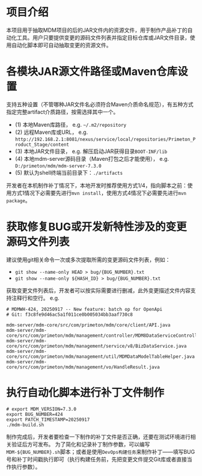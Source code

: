 # 项目介绍

本项目用于抽取MDM项目的后的JAR文件内的资源文件，用于制作产品补丁的自动化工具。用户只要提供变更的源码文件列表并指定目标仓库或JAR文件目录，使用自动化脚本即可自动抽取变更的资源文件。

# 各模块JAR源文件路径或Maven仓库设置
支持五种设置（不管哪种JAR文件名必须符合Maven介质命名规范），有五种方式指定完整artifact介质路径，按需选择其中一个。

- (1) 本地Maven库路径， e.g. `~/.m2/repository`
- (2) 远程Maven库或URL， e.g. `http://192.168.2.1:8081/nexus/service/local/repositories/Primeton_Product_Stage/content`
- (3) 本地JAR文件目录， e.g. 解压启动JAR获得目录`BOOT-INF/lib`
- (4) 本地mdm-server源码目录（Maven打包之后才能使用）， e.g. `D:/primeton/mdm/mdm-server-7.3.0`
- (5) 默认为shell终端当前目录下：`./artifacts`

开发者在本机制作补丁情况下，本地开发时推荐使用方式1/4，指向脚本之前：使用方式1情况下必需要先进行`mvn install`，使用方式4情况下必需要先进行`mvn package`。

# 获取修复BUG或开发新特性涉及的变更源码文件列表

建议使用git相关命令一次或多次提取所需的变更源码文件列表，例如：

- `git show --name-only HEAD > bug/{BUG_NUMBER}.txt`
- `git show --name-only ${HASH_ID} > bug/{BUG_NUMBER}.txt`

获取变更文件列表后，开发者可以按实际需要进行删减，此外变更描述文件内容支持注释行和空行。 e.g.
```text
# MDMWH-424, 20250917 -- New feature: batch op for OpenApi
# Git: f3c8fe9d46ac5a1f011ce0b005034bb3aaf730c8

mdm-server/mdm-core/src/com/primeton/mdm/core/client/API.java
mdm-server/mdm-core/src/com/primeton/mdm/management/controller/MDM8DataServiceController.java
mdm-server/mdm-core/src/com/primeton/mdm/management/service/v8/BizDataService.java
mdm-server/mdm-core/src/com/primeton/mdm/management/util/MDMDataModelTableHelper.java
mdm-server/mdm-core/src/com/primeton/mdm/management/vo/HandleResult.java
```

# 执行自动化脚本进行补丁文件制作

```shell
# export MDM_VERSION=7.3.0
export BUG_NUMBER=424
export PATCH_TIMESTAMP=20250917
./mdm-build.sh
```
制作完成后，开发者要检查一下制作的补丁文件是否正确，还要在测试环境进行相关验证后方可发布。
为了简化和记录补丁制作参数，可以编写`MDM-${BUG_NUMBER}.sh`脚本；或者是使用`DevOps构建任务`来制作补丁——填写BUG号和补丁时间戳执行即可（执行构建任务前，先把变更文件提交Git库或者直接当作执行参数）。


